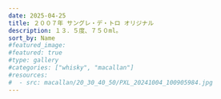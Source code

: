 ```yaml
---
date: 2025-04-25
title: ２００７年 サングレ・デ・トロ オリジナル
description: １３．５度、７５０ml。
sort_by: Name
#featured_image: 
#featured: true
#type: gallery
#categories: ["whisky", "macallan"]
#resources:
#  - src: macallan/20_30_40_50/PXL_20241004_100905984.jpg
---
```

